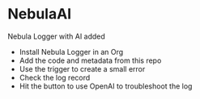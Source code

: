 # NebulaAI
Nebula Logger with AI added
* Install Nebula Logger in an Org
* Add the code and metadata from this repo
* Use the trigger to create a small error
* Check the log record
* Hit the button to use OpenAI to troubleshoot the log
